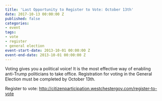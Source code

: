 ```yaml
---
title: 'Last Opportunity to Register to Vote: October 13th'
date: 2017-10-13 00:00:00 Z
published: false
categories:
- event
tags:
- vote
- register
- general election
event-start-date: 2013-10-01 00:00:00 Z
event-end-date: 2013-10-01 00:00:00 Z
---
```


Voting gives you a political voice! It is the most effective way of enabling anti-Trump politicians to take office. Registration for voting in the General Election must be completed by October 13th.

Register to vote: http://citizenparticipation.westchestergov.com/register-to-vote